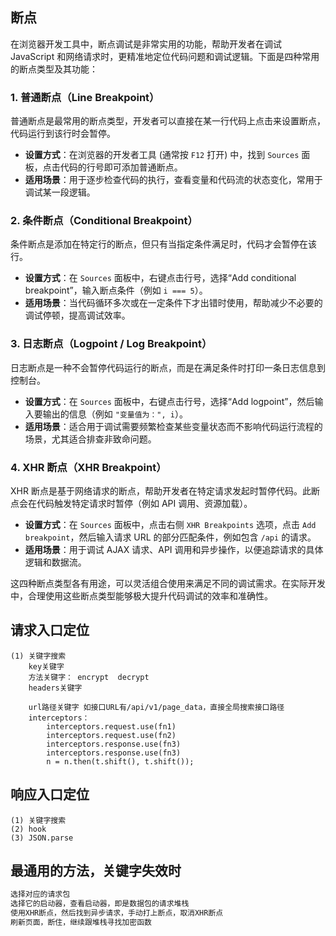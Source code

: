 ## 断点
在浏览器开发工具中，断点调试是非常实用的功能，帮助开发者在调试 JavaScript 和网络请求时，更精准地定位代码问题和调试逻辑。下面是四种常用的断点类型及其功能：

### 1. 普通断点（Line Breakpoint）
普通断点是最常用的断点类型，开发者可以直接在某一行代码上点击来设置断点，代码运行到该行时会暂停。

+ **设置方式**：在浏览器的开发者工具 (通常按 `F12` 打开) 中，找到 `Sources` 面板，点击代码的行号即可添加普通断点。
+ **适用场景**：用于逐步检查代码的执行，查看变量和代码流的状态变化，常用于调试某一段逻辑。

### 2. 条件断点（Conditional Breakpoint）
条件断点是添加在特定行的断点，但只有当指定条件满足时，代码才会暂停在该行。

+ **设置方式**：在 `Sources` 面板中，右键点击行号，选择“Add conditional breakpoint”，输入断点条件（例如 `i === 5`）。
+ **适用场景**：当代码循环多次或在一定条件下才出错时使用，帮助减少不必要的调试停顿，提高调试效率。

### 3. 日志断点（Logpoint / Log Breakpoint）
日志断点是一种不会暂停代码运行的断点，而是在满足条件时打印一条日志信息到控制台。

+ **设置方式**：在 `Sources` 面板中，右键点击行号，选择“Add logpoint”，然后输入要输出的信息（例如 `"变量值为：", i`）。
+ **适用场景**：适合用于调试需要频繁检查某些变量状态而不影响代码运行流程的场景，尤其适合排查非致命问题。

### 4. XHR 断点（XHR Breakpoint）
XHR 断点是基于网络请求的断点，帮助开发者在特定请求发起时暂停代码。此断点会在代码触发特定请求时暂停（例如 API 调用、资源加载）。

+ **设置方式**：在 `Sources` 面板中，点击右侧 `XHR Breakpoints` 选项，点击 `Add breakpoint`，然后输入请求 URL 的部分匹配条件，例如包含 `/api` 的请求。
+ **适用场景**：用于调试 AJAX 请求、API 调用和异步操作，以便追踪请求的具体逻辑和数据流。

这四种断点类型各有用途，可以灵活组合使用来满足不同的调试需求。在实际开发中，合理使用这些断点类型能够极大提升代码调试的效率和准确性。

## 请求入口定位


```plain
(1) 关键字搜索
    key关键字
    方法关键字： encrypt  decrypt
    headers关键字
    
    url路径关键字 如接口URL有/api/v1/page_data，直接全局搜索接口路径
    interceptors：
        interceptors.request.use(fn1)
        interceptors.request.use(fn2)
        interceptors.response.use(fn3)
        interceptors.response.use(fn3)
        n = n.then(t.shift(), t.shift());
```



## 响应入口定位
```plain
(1) 关键字搜索
(2) hook
(3) JSON.parse
```

## 最通用的方法，关键字失效时
```python
选择对应的请求包
选择它的启动器，查看启动器，即是数据包的请求堆栈
使用XHR断点，然后找到异步请求，手动打上断点，取消XHR断点
刷新页面，断住，继续跟堆栈寻找加密函数
```

